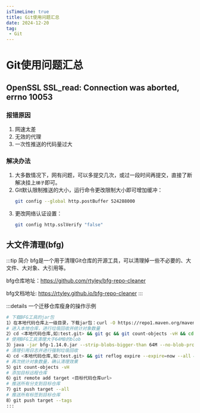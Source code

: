 ```yaml
---
isTimeLine: true
title: Git使用问题汇总
date: 2024-12-20
tag: 
 - Git
---
```


# Git使用问题汇总

## OpenSSL SSL_read: Connection was aborted, errno 10053

### 报错原因
1. 网速太差
2. 无效的代理
3. 一次性推送的代码量过大

### 解决办法
1. 大多数情况下，网有问题，可以多提交几次，或过一段时间再提交，直接了断解决挂上`梯子`即可。
2. Git默认限制推送的大小，运行命令更改限制大小即可增加缓冲：
   ```bash
   git config --global http.postBuffer 524288000
   ```
3. 更改网络认证设置：
   ```bash
   git config http.sslVerify "false"
   ```
## 大文件清理(bfg)
:::tip 简介
bfg是一个用于清理Git仓库的开源工具，可以清理掉一些不必要的、大文件、大对象、大引用等。

bfg仓库地址：https://github.com/rtyley/bfg-repo-cleaner

bfg文档地址: https://rtyley.github.io/bfg-repo-cleaner
:::

:::details 一个迁移仓库瘦身的操作示例
```bash
# 下载BFG工具的jar包
1）在本地代码仓库上一级目录，下载jar包：curl -O https://repo1.maven.org/maven2/com/madgag/bfg/1.14.0/bfg-1.14.0.jar
# 进入本地仓库，进行垃圾回收并统计对象数量
2）cd <本地代码仓库,如:test.git> && git gc && git count-objects -vH && cd ..
# 使用BFG工具清理大于64MB的blob
3）java -jar bfg-1.14.0.jar --strip-blobs-bigger-than 64M --no-blob-protection --private <本地代码仓库,如:test.git>
# 清理引用日志并进行强制垃圾回收
4）cd <本地代码仓库,如:test.git> && git reflog expire --expire=now --all && git gc --prune=now --aggressive
# 再次统计对象数量，确认清理效果
5）git count-objects -vH
# 添加目标远程仓库
6）git remote add target <目标代码仓库url>
# 推送所有分支到目标仓库
7）git push target --all
# 推送所有标签到目标仓库
8）git push target --tags
:::
